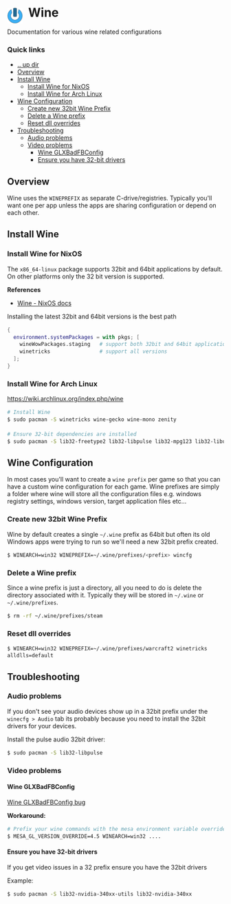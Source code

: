 # Wine <img style="margin: 6px 13px 0px 0px" align="left" src="../../data/images/logo_36x36.png" />

Documentation for various wine related configurations

### Quick links
* [.. up dir](..)
* [Overview](#overview)
* [Install Wine](#install-wine)
  * [Install Wine for NixOS](#install-wine-for-nixos)
  * [Install Wine for Arch Linux](#install-wine-for-arch-linux)
* [Wine Configuration](#wine-configuration)
  * [Create new 32bit Wine Prefix](#create-new-32bit-wine-prefix)
  * [Delete a Wine prefix](#delete-a-wine-prefix)
  * [Reset dll overrides](#reset-dll-overrides)
* [Troubleshooting](#troubleshooting)
  * [Audio problems](#audio-problems)
  * [Video problems](#video-problems)
    * [Wine GLXBadFBConfig](#wine-glxbadfbconfig)
    * [Ensure you have 32-bit drivers](#ensure-you-have-32bit-drivers)

## Overview
Wine uses the `WINEPREFIX` as separate C-drive/registries. Typically you'll want one per app unless
the apps are sharing configuration or depend on each other.

## Install Wine

### Install Wine for NixOS
The `x86_64-linux` package supports 32bit and 64bit applications by default. On other platforms only 
the 32 bit version is supported.

**References**
* [Wine - NixOS docs](https://nixos.wiki/wiki/Wine)

Installing the latest 32bit and 64bit versions is the best path
```nix
{
  environment.systemPackages = with pkgs; [
    wineWowPackages.staging   # support both 32bit and 64bit applications
    winetricks                # support all versions
  ];
}
```

### Install Wine for Arch Linux
https://wiki.archlinux.org/index.php/wine

```bash
# Install Wine
$ sudo pacman -S winetricks wine-gecko wine-mono zenity

# Ensure 32-bit dependencies are installed
$ sudo pacman -S lib32-freetype2 lib32-libpulse lib32-mpg123 lib32-libusb
```

## Wine Configuration
In most cases you'll want to create a `wine prefix` per game so that you can have a custom wine 
configuration for each game. Wine prefixes are simply a folder where wine will store all the 
configuration files e.g. windows registry settings, windows version, target application files etc... 

### Create new 32bit Wine Prefix
Wine by default creates a single `~/.wine` prefix as 64bit but often its old Windows apps were trying
to run so we'll need a new 32bit prefix created.

```bash
$ WINEARCH=win32 WINEPREFIX=~/.wine/prefixes/<prefix> wincfg
```

### Delete a Wine prefix
Since a wine prefix is just a directory, all you need to do is delete the directory associated with
it. Typically they will be stored in `~/.wine` or `~/.wine/prefixes`.

```bash
$ rm -rf ~/.wine/prefixes/steam
```

### Reset dll overrides
```
$ WINEARCH=win32 WINEPREFIX=~/.wine/prefixes/warcraft2 winetricks alldlls=default
```

## Troubleshooting

### Audio problems
If you don't see your audio devices show up in a 32bit prefix under the `winecfg > Audio` tab its
probably because you need to install the 32bit drivers for your devices.

Install the pulse audio 32bit driver:
```bash
$ sudo pacman -S lib32-libpulse
```

### Video problems

#### Wine GLXBadFBConfig
[Wine GLXBadFBConfig bug](https://bugs.winehq.org/show_bug.cgi?id=50859#c11)

**Workaround:**
```bash
# Prefix your wine commands with the mesa environment variable override
$ MESA_GL_VERSION_OVERRIDE=4.5 WINEARCH=win32 ....
```

#### Ensure you have 32-bit drivers
If you get video issues in a 32 prefix ensure you have the 32bit drivers

Example:
```bash
$ sudo pacman -S lib32-nvidia-340xx-utils lib32-nvidia-340xx
```

<!-- 
vim: ts=2:sw=2:sts=2
-->
